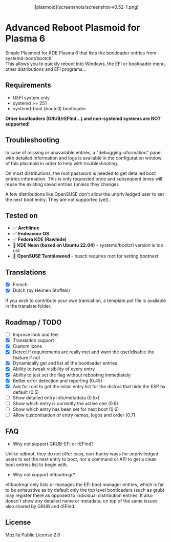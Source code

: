 <div align="center">![plasmoid](screenshots/screenshot-v0.52-1.png)</div>

# Advanced Reboot Plasmoid for Plasma 6

Simple Plasmoid for KDE Plasma 6 that lists the bootloader entries from systemd-boot/bootctl.  
This allows you to quickly reboot into Windows, the EFI or bootloader menu, other distributions and EFI programs...

## Requirements

- UEFI system only
- systemd >= 251
- systemd-boot (bootctl) bootloader

**Other bootloaders (GRUB/rEFInd...) and non-systemd systems are NOT supported!**

## Troubleshooting

In case of missing or unavailable entries, a "debugging information" panel with detailed information and logs is available in the configuration window of this plasmoid in order to help with troubleshooting.


On most distributions, the root password is needed to get detailed boot entries information. This is only requested once and subsequent times will reuse the existing saved entries (unless they change).


A few distributions like OpenSUSE don't allow the unpriviledged user to set the next boot entry. They are not supported (yet).

## Tested on

- ✅ **Archlinux**
- ✅ **Endeavour OS**
- ✅ **Fedora KDE (Rawhide)**
- 🚫 **KDE Neon (based on Ubuntu 22.04)** - systemd/bootctl version is too old
- 🚫 **OpenSUSE Tumbleweed** - busctl requires root for setting bootnext

## Translations

- [X] French
- [X] Dutch (by Heimen Stoffels)

If you wish to contribute your own translation, a template.pot file is available in the translate folder.

## Roadmap / TODO

- [ ] Improve look and feel
- [X] Translation support
- [X] Custom icons
- [X] Detect if requirements are really met and warn the user/disable the feature if not
- [X] Dynamically get and list all the bootloader entries
- [X] Ability to tweak visibility of every entry
- [X] Ability to just set the flag without rebooting immediately
- [X] Better error detection and reporting (0.45)
- [X] Ask for root to get the initial entry list for the distros that hide the ESP by default (0.5)
- [ ] Show detailed entry info/metadata (0.5x)
- [ ] Show which entry is currently the active one (0.6)
- [ ] Show which entry has been set for next boot (0.6)
- [ ] Allow customisation of entry names, logos and order (0.7)

## FAQ

- Why not support GRUB-EFI or rEFInd?

Unlike sdboot, they do not offer easy, non-hacky ways for unpriviledged users to set the next entry to boot, nor a command or API to get a clean boot entries list to begin with.

- Why not support efibootmgr?

efibootmgr only lists or manages the EFI boot manager entries, which is far to be exhaustive as by default only the top level bootloaders (such as grub) may register there as opposed to individual distribution entries. It also doesn't show any detailed name or metadata, on top of the same issues also shared by GRUB and rEFInd.

## License

Mozilla Public License 2.0
